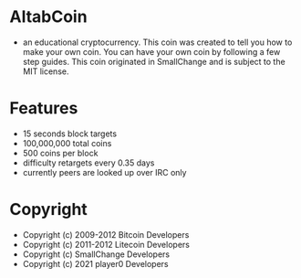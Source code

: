 # AltabCoin
- an educational cryptocurrency. This coin was created to tell you how to make your own coin. You can have your own coin by following a few step guides. This coin originated in SmallChange and is subject to the MIT license.

# Features
- 15 seconds block targets
- 100,000,000 total coins
- 500 coins per block
- difficulty retargets every 0.35 days
- currently peers are looked up over IRC only

# Copyright
- Copyright (c) 2009-2012 Bitcoin Developers
- Copyright (c) 2011-2012 Litecoin Developers
- Copyright (c) SmallChange Developers
- Copyright (c) 2021 player0 Developers
